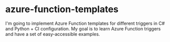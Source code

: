 # azure-function-templates

I'm going to implement Azure Function templates for different triggers in C# and Python + CI configuration.
My goal is to learn Azure Function triggers and have a set of easy-accessible examples.